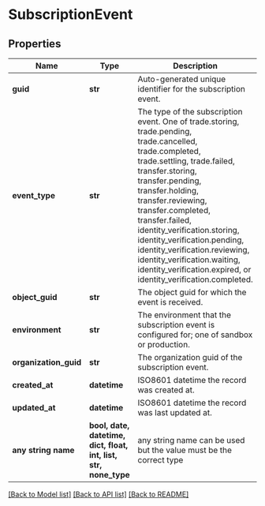# SubscriptionEvent


## Properties
Name | Type | Description | Notes
------------ | ------------- | ------------- | -------------
**guid** | **str** | Auto-generated unique identifier for the subscription event. | 
**event_type** | **str** | The type of the subscription event. One of trade.storing, trade.pending, trade.cancelled, trade.completed, trade.settling, trade.failed, transfer.storing, transfer.pending, transfer.holding, transfer.reviewing, transfer.completed, transfer.failed, identity_verification.storing, identity_verification.pending, identity_verification.reviewing, identity_verification.waiting, identity_verification.expired, or identity_verification.completed. | 
**object_guid** | **str** | The object guid for which the event is received. | 
**environment** | **str** | The environment that the subscription event is configured for; one of sandbox or production. | 
**organization_guid** | **str** | The organization guid of the subscription event. | 
**created_at** | **datetime** | ISO8601 datetime the record was created at. | 
**updated_at** | **datetime** | ISO8601 datetime the record was last updated at. | [optional] 
**any string name** | **bool, date, datetime, dict, float, int, list, str, none_type** | any string name can be used but the value must be the correct type | [optional]

[[Back to Model list]](../README.md#documentation-for-models) [[Back to API list]](../README.md#documentation-for-api-endpoints) [[Back to README]](../README.md)


